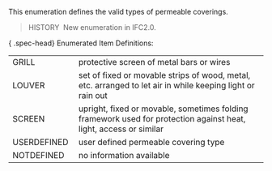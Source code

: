 ﻿This enumeration defines the valid types of permeable coverings.

> HISTORY&nbsp; New enumeration in IFC2.0.

{ .spec-head}
Enumerated Item Definitions:

<table>
		<tr>
		  <td>GRILL&nbsp;</td>
		  <td>protective screen of metal bars or wires</td>
		</tr>
		<tr>
		  <td>LOUVER&nbsp;</td>
		  <td>set of fixed or movable strips of wood, metal, etc. arranged to let
			 air in while keeping light or rain out</td>
		</tr>
		<tr>
		  <td>SCREEN&nbsp;</td>
		  <td>upright, fixed or movable, sometimes folding framework used for
			 protection against heat, light, access or similar</td>
		</tr>
		<tr>
		  <td>USERDEFINED&nbsp;</td>
		  <td>user defined permeable covering type</td>
		</tr>
		<tr>
		  <td>NOTDEFINED&nbsp;</td>
		  <td>no information available</td>
		</tr>
	 </table>